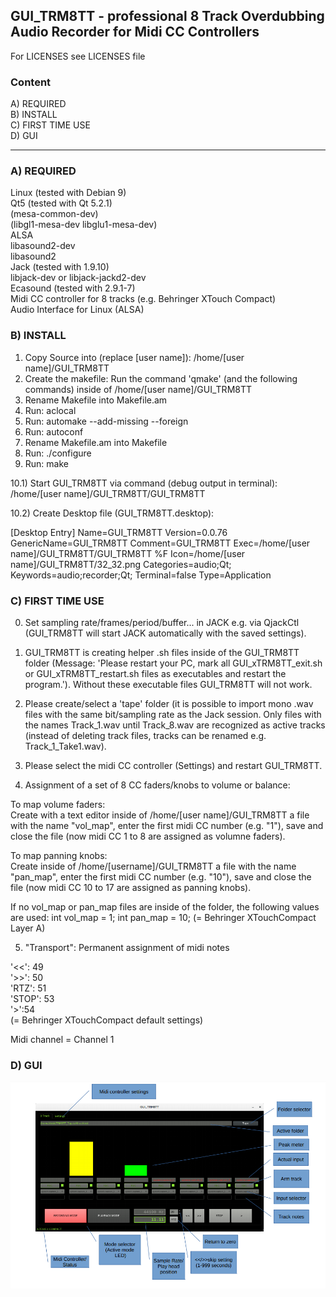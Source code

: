 ## GUI_TRM8TT - professional 8 Track Overdubbing Audio Recorder for Midi CC Controllers  

For LICENSES see LICENSES file

### Content

A) REQUIRED  
B) INSTALL  
C) FIRST TIME USE  
D) GUI  

--------------------------


### A) REQUIRED

Linux (tested with Debian 9)  
Qt5 (tested with Qt 5.2.1)  
(mesa-common-dev)  
(libgl1-mesa-dev libglu1-mesa-dev)  
ALSA  
libasound2-dev  
libasound2  
Jack (tested with 1.9.10)  
libjack-dev or libjack-jackd2-dev  
Ecasound (tested with 2.9.1-7)  
Midi CC controller for 8 tracks (e.g. Behringer XTouch Compact)  
Audio Interface for Linux (ALSA)

### B) INSTALL

1) Copy Source into (replace [user name]): /home/[user name]/GUI_TRM8TT
2) Create the makefile: Run the command 'qmake' (and the following commands) inside of /home/[user name]/GUI_TRM8TT
3) Rename Makefile into Makefile.am
4) Run: aclocal 
5) Run: automake --add-missing --foreign
6) Run: autoconf
7) Rename Makefile.am into Makefile
8) Run: ./configure
9) Run: make

10.1) Start GUI_TRM8TT via command (debug output in terminal):
/home/[user name]/GUI_TRM8TT/GUI_TRM8TT

10.2) Create Desktop file (GUI_TRM8TT.desktop):

[Desktop Entry]
Name=GUI_TRM8TT
Version=0.0.76
GenericName=GUI_TRM8TT
Comment=GUI_TRM8TT
Exec=/home/[user name]/GUI_TRM8TT/GUI_TRM8TT %F
Icon=/home/[user name]/GUI_TRM8TT/32_32.png
Categories=audio;Qt;
Keywords=audio;recorder;Qt;
Terminal=false
Type=Application


###  C) FIRST TIME USE

0) Set sampling rate/frames/period/buffer... in JACK e.g. via QjackCtl (GUI_TRM8TT will start JACK automatically with the saved settings).
1) GUI_TRM8TT is creating helper .sh files inside of the GUI_TRM8TT folder (Message: 'Please restart your PC, mark all GUI_xTRM8TT_exit.sh or GUI_xTRM8TT_restart.sh files as executables and restart the program.'). Without these executable files GUI_TRM8TT will not work.
2) Please create/select a 'tape' folder (it is possible to import mono .wav files with the same bit/sampling rate as the Jack session. Only files with the names Track_1.wav until Track_8.wav are recognized as active tracks (instead of deleting track files, tracks can be renamed e.g. Track_1_Take1.wav).
3) Please select the midi CC controller (Settings) and restart GUI_TRM8TT.

4) Assignment of a set of 8 CC faders/knobs to volume or balance:

To map volume faders:  
Create with a text editor inside of /home/[user name]/GUI_TRM8TT a file with the name "vol_map",
enter the first midi CC number (e.g. "1"), save and close the file (now midi CC 1 to 8 are assigned as volumne faders).

To map panning knobs:  
Create inside of /home/[username]/GUI_TRM8TT a file with the name "pan_map",
enter the first midi CC number (e.g. "10"), save and close the file (now midi CC 10 to 17 are assigned as panning knobs).

If no vol_map or pan_map files are inside of the folder, the following values are used:
int vol_map = 1;
int pan_map = 10;
(= Behringer XTouchCompact Layer A)

5) "Transport": Permanent assignment of midi notes

'<<': 49  
'>>': 50  
'RTZ': 51  
'STOP': 53  
'>':54  
(= Behringer XTouchCompact default settings)

Midi channel = Channel 1



### D) GUI

![alt text](https://github.com/AndreasDanielKlumpp/GUI_TRM8TT/blob/master/GUI_png.png)










